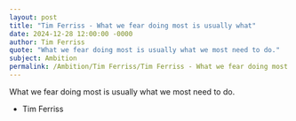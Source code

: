```yaml
---
layout: post
title: "Tim Ferriss - What we fear doing most is usually what"
date: 2024-12-28 12:00:00 -0000
author: Tim Ferriss
quote: "What we fear doing most is usually what we most need to do."
subject: Ambition
permalink: /Ambition/Tim Ferriss/Tim Ferriss - What we fear doing most is usually what
---
```


What we fear doing most is usually what we most need to do.

- Tim Ferriss
